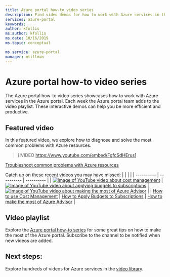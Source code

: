 ```yaml
---
title: Azure portal how-to video series
description: Find video demos for how to work with Azure services in the portal
services: azure-portal
keywords: 
author: kfollis
ms.author: kfollis
ms.date: 10/16/2019
ms.topic: conceptual

ms.service: azure-portal
manager: mtillman
---
```

# Azure portal how-to video series

The Azure portal how-to video series showcases how to work with Azure services in the Azure portal. Each week the Azure portal team adds to the video playlist. These interactive demos can help you be more efficient and productive.

## Featured video

In this featured video, we explore how to diagnose and solve the most common problems with Azure resources.

> [!VIDEO https://www.youtube.com/embed/FgfcSdHErus]

[Troubleshoot common problems with Azure resources](https://www.youtube.com/watch?v=FgfcSdHErus)

Catch up on these recent videos you may have missed:
|  |  |  |
| ---------- | ---------- | ---------- |
| [![Image of YouTube video about cost management](http://img.youtube.com/vi/mfxysF-kTFA/0.jpg)](http://www.youtube.com/watch?v=mfxysF-kTFA) | [![Image of YouTube video about applying budgets to subscriptions](http://img.youtube.com/vi/UrkHiUx19Po/0.jpg)](http://www.youtube.com/watch?v=UrkHiUx19Po) | [![Image of YouTube video about making the most of Azure Advisor](http://img.youtube.com/vi/ANz3cCiFsJw/0.jpg)](http://www.youtube.com/watch?v=ANz3cCiFsJw) |
| [How to use Cost Management](https://www.youtube.com/watch?v=mfxysF-kTFA) | [How to Apply Budgets to Subscriptions](https://www.youtube.com/watch?v=UrkHiUx19Po) | [How to make the most of Azure Advisor](https://www.youtube.com/watch?v=ANz3cCiFsJw) |


## Video playlist

Explore the [Azure portal how-to series](https://www.youtube.com/playlist?list=PLLasX02E8BPBKgXP4oflOL29TtqTzwhxR) for some great tips on how to make the most of the Azure portal. Subscribe to the channel to be notified when new videos are added.

## Next steps:

Explore hundreds of videos for Azure services in the [video library](https://azure.microsoft.com/resources/videos/index/?tag=microsoft-azure-portal).
